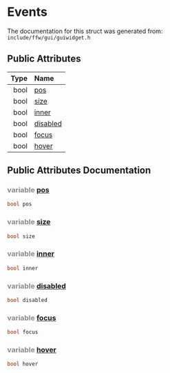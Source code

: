 Events
===================================


The documentation for this struct was generated from: `include/ffw/gui/guiwidget.h`



## Public Attributes

| Type | Name |
| -------: | :------- |
|  bool | [pos](#fd6d8c43) |
|  bool | [size](#0ba38ec1) |
|  bool | [inner](#1182f36b) |
|  bool | [disabled](#c4347c63) |
|  bool | [focus](#8d6272ff) |
|  bool | [hover](#2f7e6d66) |


## Public Attributes Documentation

### <span style="opacity:0.5;">variable</span> <a id="fd6d8c43" href="#fd6d8c43">pos</a>

```cpp
bool pos
```



### <span style="opacity:0.5;">variable</span> <a id="0ba38ec1" href="#0ba38ec1">size</a>

```cpp
bool size
```



### <span style="opacity:0.5;">variable</span> <a id="1182f36b" href="#1182f36b">inner</a>

```cpp
bool inner
```



### <span style="opacity:0.5;">variable</span> <a id="c4347c63" href="#c4347c63">disabled</a>

```cpp
bool disabled
```



### <span style="opacity:0.5;">variable</span> <a id="8d6272ff" href="#8d6272ff">focus</a>

```cpp
bool focus
```



### <span style="opacity:0.5;">variable</span> <a id="2f7e6d66" href="#2f7e6d66">hover</a>

```cpp
bool hover
```





